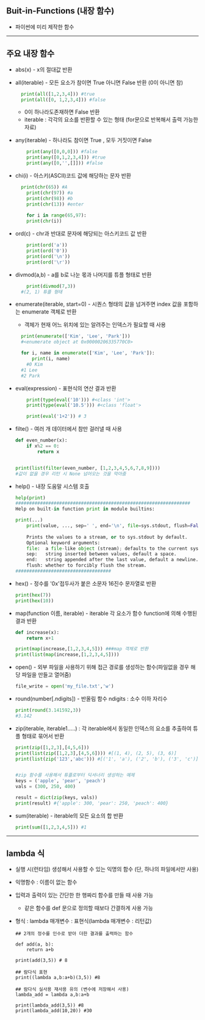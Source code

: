 ## Buit-in-Functions (내장 함수)

- 파이썬에 미리 제작한 함수

---

## 주요 내장 함수

- abs(x) - x의 절대값 반환

- all(iterable) - 모든 요소가 참이면 True 아니면 False 반환 (0이 아니면 참)

  ~~~python
  	print(all([1,2,3,4])) #true
  	print(all([0, 1,2,3,4])) #false
  ~~~
  -  0이 하나라도존재하면 False 반환
  - iterable : 각각의 요소를 반환할 수 있는 형태 (for문으로 반복해서 출력 가능한 자료)

- any(iterable) - 하나라도 참이면 True , 모두 거짓이면 False

  ~~~python
      print(any([0,0,0])) #false
      print(any([0,1,2,3,4])) #true
      print(any([0,'',[]])) #false
  ~~~

- chi(i) - 아스키(ASCII)코드 값에 해당하는 문자 반환

  ~~~python
  	print(chr(65)) #A
      print(chr(97)) #a
      print(chr(98)) #b
      print(chr(13)) #enter
      
      for i in range(65,97):
      print(chr(i))
  ~~~

- ord(c) - chr과 반대로 문자에 해당되는 아스키코드 값 반환

  ~~~python
      print(ord('a'))
      print(ord('0'))
      print(ord('\n'))
      print(ord('\r'))
  ~~~

- divmod(a,b) - a를 b로 나눈 몫과 나머지를 튜플 형태로 반환

  ~~~python
      print(divmod(7,3))
  	#(2, 1) 튜플 형태
  ~~~

- enumerate(iterable, start=0) - 시퀀스 형태의 값을 넘겨주면 index 값을 포함하는 enumerate 객체로 반환

  - 객체가 현재 어느 위치에 있는 알려주는 인덱스가 필요할 때 사용

  ```python
  	print(enumerate(['Kim', 'Lee', 'Park']))
  	#<enumerate object at 0x00000206335770C0>
  
  	for i, name in enumerate(['Kim', 'Lee', 'Park']):
      	print(i, name)
      #0 Kim
  	#1 Lee
  	#2 Park
  ```

- eval(expression) - 표현식의 연산 결과 반환

  ```python
      print(type(eval('10'))) #<class 'int'>
      print(type(eval('10.5'))) #<class 'float'>
  
      print(eval('1+2')) # 3
  ```

- filte() - 여러 개 데이터에서 참만 걸러낼 때 사용

  ```python
  def even_number(x):
      if x%2 == 0:
          return x
  
  
  print(list(filter(even_number, [1,2,3,4,5,6,7,8,9])))
  #값이 없을 경우 리턴 시 None 넘어오는 것을 막아줌
  ```

- help() - 내장 도움말 시스템 호출

  ~~~python
  help(print)
  ################################################################
  Help on built-in function print in module builtins:
  
  print(...)
      print(value, ..., sep=' ', end='\n', file=sys.stdout, flush=False)
      
      Prints the values to a stream, or to sys.stdout by default.
      Optional keyword arguments:
      file:  a file-like object (stream); defaults to the current sys.stdout.
      sep:   string inserted between values, default a space.
      end:   string appended after the last value, default a newline.
      flush: whether to forcibly flush the stream.
  ###################################
  ~~~

- hex() - 정수를 '0x'접두사가 붙은 소문자 16진수 문자열로 반환

  ```python
  print(hex(7))
  print(hex(10))
  ```

- map(function 이름, iterable) - iterable 각 요소가 함수 function에 의해 수행된 결과 반환

  ~~~python
  def increase(x):
      return x+1
  
  print(map(increase,[1,2,3,4,5])) ###map 객체로 반환
  print(list(map(increase,[1,2,3,4,5])))
  ~~~

- open() - 외부 파일을 사용하기 위해 접근 경로를 생성하는 함수(파일없을 경우 해당 파일을 만들고 열어줌)

  ~~~python
  file_write = open('my_file.txt','w')
  ~~~

- round(number[.ndigits]) - 반올림 함수 ndigits : 소수 이하 자리수 

  ~~~python
  print(round(3.141592,3))
  #3.142
  ~~~

- zip(iterable, iterable1.....) : 각 iterable에서 동일한 인덱스의 요소를 추출하여 튜플 형태로 묶어서 반환

  ```python
  print(zip([1,2,3],[4,5,6]))
  print(list(zip([1,2,3],[4,5,6]))) #[(1, 4), (2, 5), (3, 6)]
  print(list(zip('123','abc'))) #[('1', 'a'), ('2', 'b'), ('3', 'c')]
  
  
  #zip 함수를 사용해서 튜플로부터 딕셔너리 생성하는 예제
  keys = ('apple', 'pear', 'peach')
  vals = (300, 250, 400)
  
  result = dict(zip(keys, vals))
  print(result) #{'apple': 300, 'pear': 250, 'peach': 400}
  ```

- sum(iterable) - iterable의 모든 요소의 합 반환

  ```python
  print(sum([1,2,3,4,5])) #1
  ```

---

## lambda 식

-  실행 시(런타임) 생성해서 사용할 수 있는 익명의 함수 (단, 하나의 파일에서만 사용)

  - 익명함수 : 이름이 없는 함수

- 입력과 출력이 있는 간단한 한 행짜리 함수를 만들 때 사용 가능 

  - 같은 함수를  def  문으로 정의할 때보다 간결하게  사용 가능

- 형식 : lambda  매개변수 : 표현식(lambda  매개변수 : 리턴값)

  ~~~
  ## 2개의 정수를 인수로 받아 더한 결과를 출력하는 함수
  
  def add(a, b):
      return a+b
  
  print(add(3,5)) # 8
  
  ## 람다식 표현
  print((lambda a,b:a+b)(3,5)) #8
  
  ## 람다식 실사용 재사용 유의 (변수에 저장해서 사용)
  lambda_add = lambda a,b:a+b
  
  print(lambda_add(3,5)) #8
  print(lambda_add(10,20)) #30
  ~~~

  
